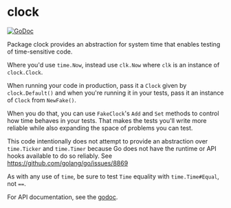 clock
====

[![GoDoc](https://img.shields.io/badge/pkg.go.dev-doc-blue)](http://pkg.go.dev/github.com/jmhodges/clock)

Package clock provides an abstraction for system time that enables testing of
time-sensitive code.

Where you'd use `time.Now`, instead use `clk.Now` where `clk` is an instance of
`clock.Clock`.

When running your code in production, pass it a `Clock` given by
`clock.Default()` and when you're running it in your tests, pass it an instance
of `Clock` from `NewFake()`.

When you do that, you can use `FakeClock`'s `Add` and `Set` methods to control
how time behaves in your tests. That makes the tests you'll write more reliable
while also expanding the space of problems you can test.

This code intentionally does not attempt to provide an abstraction over
`time.Ticker` and `time.Timer` because Go does not have the runtime or API hooks
available to do so reliably. See https://github.com/golang/go/issues/8869

As with any use of `time`, be sure to test `Time` equality with
`time.Time#Equal`, not `==`.

For API documentation, see the
[godoc](http://godoc.org/github.com/jmhodges/clock).
